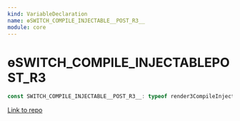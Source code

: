 ```yaml
---
kind: VariableDeclaration
name: ɵSWITCH_COMPILE_INJECTABLE__POST_R3__
module: core
---
```


# ɵSWITCH_COMPILE_INJECTABLE**POST_R3**

```ts
const SWITCH_COMPILE_INJECTABLE__POST_R3__: typeof render3CompileInjectable;
```

[Link to repo](https://github.com/timdeschryver/angular/blob/master/packages/core/src/di/injectable.ts#L106-L106)
